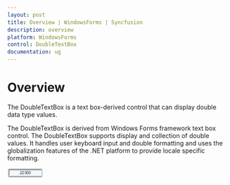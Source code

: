 ```yaml
---
layout: post
title: Overview | WindowsForms | Syncfusion
description: overview
platform: WindowsForms
control: DoubleTextBox
documentation: ug
---
```

# Overview

The DoubleTextBox is a text box-derived control that can display double data type values.

The DoubleTextBox is derived from Windows Forms framework text box control. The DoubleTextBox supports display and collection of 
double values. It handles user keyboard input and double formatting and uses the globalization features of the .NET platform to 
provide locale specific formatting.


![](DoubleTextBox-images/DoubleTextBox_img1.png)

